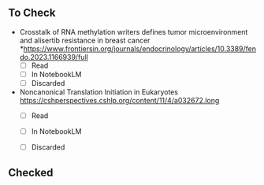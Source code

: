 ## To Check

* Crosstalk of RNA methylation writers defines tumor microenvironment and alisertib resistance in breast cancer
	*https://www.frontiersin.org/journals/endocrinology/articles/10.3389/fendo.2023.1166939/full
	- [ ] Read
	- [ ] In NotebookLM
	- [ ] Discarded
* Noncanonical Translation Initiation in Eukaryotes
	https://cshperspectives.cshlp.org/content/11/4/a032672.long
	- [ ] Read
	- [ ] In NotebookLM
	- [ ] Discarded


## Checked